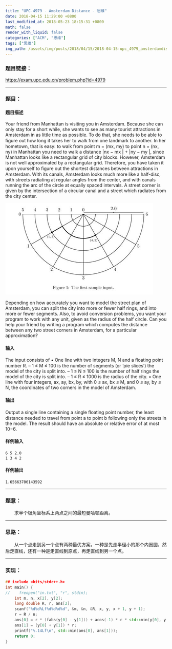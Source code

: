 ```yaml
---
title: "UPC-4979 - Amsterdam Distance - 思维"
date: 2018-04-15 11:29:00 +0800
last_modified_at: 2018-05-23 18:15:31 +0800
math: false
render_with_liquid: false
categories: ["ACM", "思维"]
tags: ["思维"]
img_path: /assets/img/posts/2018/04/15/2018-04-15-upc_4979_amsterdamdistance_si_wei/
---
```


### 题目链接：

https://exam.upc.edu.cn/problem.php?id=4979

---
### 题目：

#### 题目描述
Your friend from Manhattan is visiting you in Amsterdam. Because she can only stay for a short while, she wants to see as many tourist attractions in Amsterdam in as little time as possible. To do that, she needs to be able to ﬁgure out how long it takes her to walk from one landmark to another. In her hometown, that is easy: to walk from point m = (mx, my) to point n = (nx, ny) in Manhattan you need to walk a distance |nx − mx | + |ny − my |, since Manhattan looks like a rectangular grid of city blocks. However, Amsterdam is not well approximated by a rectangular grid. Therefore, you have taken it upon yourself to ﬁgure out the shortest distances between attractions in Amsterdam. With its canals, Amsterdam looks much more like a half-disc, with streets radiating at regular angles from the center, and with canals running the arc of the circle at equally spaced intervals. A street corner is given by the intersection of a circular canal and a street which radiates from the city center.

![20171125181030_18836.jpg][1]

Depending on how accurately you want to model the street plan of Amsterdam, you can split the city into more or fewer half rings, and into more or fewer segments. Also, to avoid conversion problems, you want your program to work with any unit, given as the radius of the half circle. Can you help your friend by writing a program which computes the distance between any two street corners in Amsterdam, for a particular approximation?
#### 输入
The input consists of
• One line with two integers M, N and a ﬂoating point number R.
– 1 ≤ M ≤ 100 is the number of segments (or ‘pie slices’) the model of the city is split into.
– 1 ≤ N ≤ 100 is the number of half rings the model of the city is split into.
– 1 ≤ R ≤ 1000 is the radius of the city.
• One line with four integers, ax, ay, bx, by, with 0 ≤ ax, bx ≤ M, and 0 ≤ ay, by ≤ N, the coordinates of two corners in the model of Amsterdam.
#### 输出
Output a single line containing a single ﬂoating point number, the least distance needed to travel from point a to point b following only the streets in the model. The result should have an absolute or relative error of at most 10−6.
#### 样例输入
```
6 5 2.0
1 3 4 2
```
#### 样例输出
```
1.65663706143592
```

---
### 题意：

&emsp;&emsp;求半个极角坐标系上两点之间的最短曼哈顿距离。

---
### 思路：

&emsp;&emsp;从一个点走到另一个点有两种最优方案，一种是先走半径小的那个内圈圆，然后走直线，还有一种是走直线到原点，再走直线到另一个点。

---
### 实现：

```cpp
## include <bits/stdc++.h>
int main() {
//    freopen("in.txt", "r", stdin);
    int m, n, x[2], y[2];
    long double R, r, ans[2];
    scanf("%d%d%Lf%d%d%d%d", &m, &n, &R, x, y, x + 1, y + 1);
    r = R / n;
    ans[0] = r * (fabs(y[0] - y[1])) + acos(-1) * r * std::min(y[0], y[1]) * fabs(x[0] - x[1]) / m;
    ans[1] = (y[0] + y[1]) * r;
    printf("%.14Lf\n", std::min(ans[0], ans[1]));
    return 0;
}

```


  [1]: assets/img/posts/2018/04/15/2018-04-15-upc_4979_amsterdamdistance_si_wei/20171125181030_18836.jpg